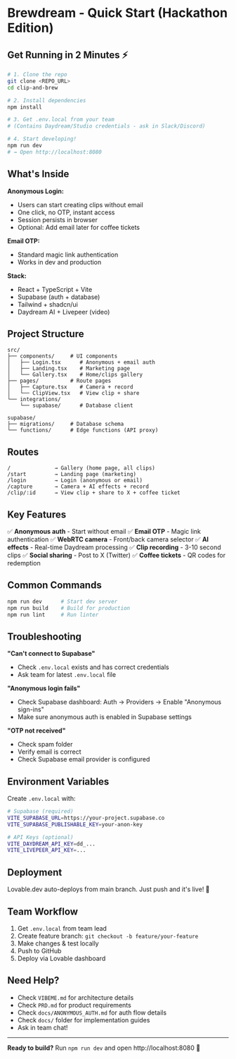 # Brewdream - Quick Start (Hackathon Edition)

## Get Running in 2 Minutes ⚡

```bash
# 1. Clone the repo
git clone <REPO_URL>
cd clip-and-brew

# 2. Install dependencies
npm install

# 3. Get .env.local from your team
# (Contains Daydream/Studio credentials - ask in Slack/Discord)

# 4. Start developing!
npm run dev
# → Open http://localhost:8080
```

## What's Inside

**Anonymous Login:**
- Users can start creating clips without email
- One click, no OTP, instant access
- Session persists in browser
- Optional: Add email later for coffee tickets

**Email OTP:**
- Standard magic link authentication
- Works in dev and production

**Stack:**
- React + TypeScript + Vite
- Supabase (auth + database)
- Tailwind + shadcn/ui
- Daydream AI + Livepeer (video)

## Project Structure

```
src/
├── components/     # UI components
│   ├── Login.tsx      # Anonymous + email auth
│   ├── Landing.tsx    # Marketing page
│   └── Gallery.tsx    # Home/clips gallery
├── pages/          # Route pages
│   ├── Capture.tsx    # Camera + record
│   └── ClipView.tsx   # View clip + share
└── integrations/
    └── supabase/      # Database client

supabase/
├── migrations/     # Database schema
└── functions/      # Edge functions (API proxy)
```

## Routes

```
/              → Gallery (home page, all clips)
/start         → Landing page (marketing)
/login         → Login (anonymous or email)
/capture       → Camera + AI effects + record
/clip/:id      → View clip + share to X + coffee ticket
```

## Key Features

✅ **Anonymous auth** - Start without email
✅ **Email OTP** - Magic link authentication
✅ **WebRTC camera** - Front/back camera selector
✅ **AI effects** - Real-time Daydream processing
✅ **Clip recording** - 3-10 second clips
✅ **Social sharing** - Post to X (Twitter)
✅ **Coffee tickets** - QR codes for redemption

## Common Commands

```bash
npm run dev      # Start dev server
npm run build    # Build for production
npm run lint     # Run linter
```

## Troubleshooting

**"Can't connect to Supabase"**
- Check `.env.local` exists and has correct credentials
- Ask team for latest `.env.local` file

**"Anonymous login fails"**
- Check Supabase dashboard: Auth → Providers → Enable "Anonymous sign-ins"
- Make sure anonymous auth is enabled in Supabase settings

**"OTP not received"**
- Check spam folder
- Verify email is correct
- Check Supabase email provider is configured

## Environment Variables

Create `.env.local` with:

```bash
# Supabase (required)
VITE_SUPABASE_URL=https://your-project.supabase.co
VITE_SUPABASE_PUBLISHABLE_KEY=your-anon-key

# API Keys (optional)
VITE_DAYDREAM_API_KEY=dd_...
VITE_LIVEPEER_API_KEY=...
```

## Deployment

Lovable.dev auto-deploys from main branch.
Just push and it's live! 🚀

## Team Workflow

1. Get `.env.local` from team lead
2. Create feature branch: `git checkout -b feature/your-feature`
3. Make changes & test locally
4. Push to GitHub
5. Deploy via Lovable dashboard

## Need Help?

- Check `VIBEME.md` for architecture details
- Check `PRD.md` for product requirements
- Check `docs/ANONYMOUS_AUTH.md` for auth flow details
- Check `docs/` folder for implementation guides
- Ask in team chat!

---

**Ready to build?** Run `npm run dev` and open http://localhost:8080 🎉

